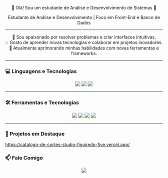 

<p align="center">
  👋 Olá! Sou um estudante de Análise e Desenvolvimento de Sistemas 👋
</p>

<p align="center">
  Estudante de Análise e Desenvolvimento | Foco em Front-End e Banco de Dados
</p>

---

<p align="center">
  🌟 Sou apaixonado por resolver problemas e criar interfaces intuitivas.
  <br>
  💡 Gosto de aprender novas tecnologias e colaborar em projetos inovadores.
  <br>
  🌱 Atualmente aprimorando minhas habilidades com novas ferramentas e frameworks.
</p>

---

### 💻 Linguagens e Tecnologias

<p align="center">
  <img src="https://img.shields.io/badge/JavaScript-F7DF1E?style=for-the-badge&logo=javascript&logoColor=black" />
  <img src="https://img.shields.io/badge/HTML5-E34F26?style=for-the-badge&logo=html5&logoColor=white" />
  <img src="https://img.shields.io/badge/CSS3-1572B6?style=for-the-badge&logo=css3&logoColor=white" />
</p>

---

### 🛠 Ferramentas e Tecnologias

<p align="center">
  <img src="https://img.shields.io/badge/VS_Code-007ACC?style=for-the-badge&logo=visual-studio-code&logoColor=white" />
  <img src="https://img.shields.io/badge/Git-F05032?style=for-the-badge&logo=git&logoColor=white" />
  <img src="https://img.shields.io/badge/GitHub-100000?style=for-the-badge&logo=github&logoColor=white" />
  <img src="https://img.shields.io/badge/Figma-F24E1E?style=for-the-badge&logo=figma&logoColor=white" />
</p>

---

### 🚀 Projetos em Destaque

https://catalogo-de-cortes-studio-figuiredo-five.vercel.app/

### 📫 Fale Comigo

<p align="center">
  <a href="mailto:gustavocardosodot@gmail.com"><img src="https://img.shields.io/badge/-Email-c14438?style=for-the-badge&logo=Gmail&logoColor=white" /></a>
</p>
